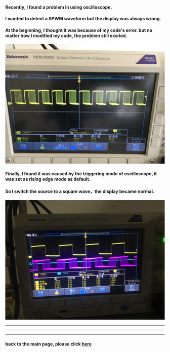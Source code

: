 #### Recently, I found a problem in using oscilloscope.
#### I wanted to detect a SPWM waveform but the display was always wrong.
#### At the beginning, I thought it was because of my code's error. but no matter how I modified my code, the problem still exsited.
![Image](img/20190719waveform1.JPG)
#### Finally, I found it was caused by the triggering mode of oscilloscope, it was set as rising edge mode as default.
#### So I switch the source to a square wave，the display became normal.
![Image](img/20190719waveform2.JPG)
***
---
___
#### back to the main page, please click [here](jhruan.github.io) 
